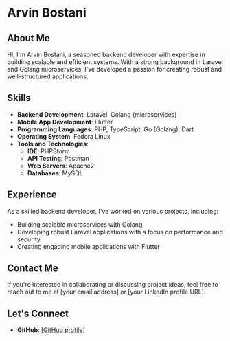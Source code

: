 # Arvin Bostani

## About Me

Hi, I'm Arvin Bostani, a seasoned backend developer with expertise in building scalable and efficient systems. With a strong background in Laravel and Golang microservices, I've developed a passion for creating robust and well-structured applications.

## Skills

* **Backend Development**: Laravel, Golang (microservices)
* **Mobile App Development**: Flutter
* **Programming Languages**: PHP, TypeScript, Go (Golang), Dart
* **Operating System**: Fedora Linux
* **Tools and Technologies**:
	+ **IDE**: PHPStorm
	+ **API Testing**: Postman
	+ **Web Servers**: Apache2
	+ **Databases**: MySQL

## Experience

As a skilled backend developer, I've worked on various projects, including:

* Building scalable microservices with Golang
* Developing robust Laravel applications with a focus on performance and security
* Creating engaging mobile applications with Flutter

## Contact Me

If you're interested in collaborating or discussing project ideas, feel free to reach out to me at [your email address] or [your LinkedIn profile URL].

## Let's Connect

* **GitHub**: [[GitHub profile](https://github.com/arvinbostani)]
